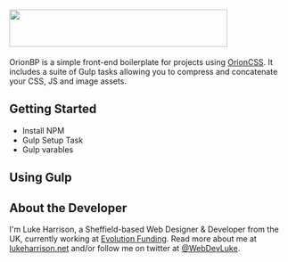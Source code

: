 <h1>
	 <img height="67" width="391" src="https://cdn.rawgit.com/WebDevLuke/Orion-Framework/master/misc/orion-logo.svg">
</h1>

OrionBP is a simple front-end boilerplate for projects using [OrionCSS](https://github.com/WebDevLuke/OrionCSS). It includes a suite of Gulp tasks allowing you to compress and concatenate your CSS, JS and image assets.


## Getting Started
- Install NPM
- Gulp Setup Task
- Gulp varables


## Using Gulp



## About the Developer
I'm Luke Harrison, a Sheffield-based Web Designer &amp; Developer from the UK, currently working at [Evolution Funding](https://github.com/EvolutionFunding). Read more about me at [lukeharrison.net](http://www.lukeharrison.net) and/or follow me on twitter at [@WebDevLuke](https://twitter.com/WebDevLuke).
